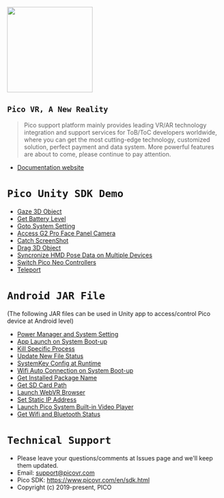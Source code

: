 <a href="https://www.picovr.com"> <img src="https://github.com/PicoSupport/PicoSupport/blob/master/Pico.jpg" width="200"/> </a>

## `Pico VR, A New Reality`

>Pico support platform mainly provides leading VR/AR technology integration and support services for ToB/ToC developers worldwide, where you can get the most cutting-edge technology, customized solution, perfect payment and data system. More powerful features are about to come, please continue to pay attention.

* [Documentation website](http://us-dev.picovr.com/document/doc)

# `Pico Unity SDK Demo`


* [Gaze 3D Object][01]
* [Get Battery Level][02]
* [Goto System Setting][03]
* [Access G2 Pro Face Panel Camera][04]
* [Catch ScreenShot][05]
* [Drag 3D Object][06]
* [Syncronize HMD Pose Data on Multiple Devices][07]
* [Switch Pico Neo Controllers][08]
* [Teleport][09]


[01]: https://github.com/picoxr/Unity_Demo_Gaze3dObject
[02]: https://github.com/picoxr/Unity_Demo_GetBattertyLevel
[03]: https://github.com/picoxr/Unity_GotoSystemSetting
[04]: https://github.com/picoxr/Unity_Demo_AccessG2ProFacePanelCamera
[05]: https://github.com/picoxr/Unity_Demo_ScreenShot
[06]: https://github.com/picoxr/Unity_Demo_Drag3DObject
[07]: https://github.com/picoxr/Unity_Demo_SyncronizeHMDPoseDataonMultipleDevices
[08]: https://github.com/picoxr/Unity_Demo_SwitchPicoNeoControllers
[09]: https://github.com/picoxr/Unity_Demo_teleport

# `Android JAR File`
  (The following JAR files can be used in Unity app to access/control Pico device at Android level)

* [Power Manager and System Setting](https://github.com/picoxr/PicoPowerManager)
* [App Launch on System Boot-up](https://github.com/picoxr/BootComplete)
* [Kill Specific Process](https://github.com/picoxr/KillApplication)
* [Update New File Status](https://github.com/picoxr/UptateFileStatus)
* [SystemKey Config at Runtime](https://github.com/picoxr/PicoKeyConfig)
* [Wifi Auto Connection on System Boot-up](https://github.com/picoxr/PicoWifiManager)
* [Get Installed Package Name](https://github.com/picoxr/PackageNameManager)
* [Get SD Card Path](https://github.com/picoxr/SDCardManager)
* [Launch WebVR Browser](https://github.com/picoxr/LauncherWebVR)
* [Set Static IP Address](https://github.com/picoxr/PicoIPAddress)
* [Launch Pico System Built-in Video Player](https://github.com/picoxr/PicoPlayManager)
* [Get Wifi and Bluetooth Status](https://github.com/picoxr/WifiAndBluetooth)


# `Technical Support`

- Please leave your questions/comments at Issues page and we'll keep them updated.
- Email:  support@picovr.com
- Pico SDK: https://www.picovr.com/en/sdk.html
- Copyright (c) 2019-present, PICO

